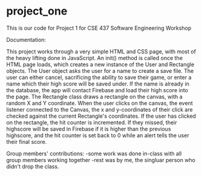 # project_one
This is our code for Project 1 for CSE 437 Software Engineering Workshop

Documentation:

This project works through a very simple HTML and CSS page, with most of the heavy lifting done in JavaScript. An init() method is called once the HTML page loads, which creates a new instance of the User and Rectangle objects. The User object asks the user for a name to create a save file. The user can either cancel, sacrificing the ability to save their game, or enter a name which their high score will be saved under. If the name is already in the database, the app will contact Firebase and load their high score into the page. The Rectangle class draws a rectangle on the canvas, with a random X and Y coordinate. When the user clicks on the canvas, the event listener connected to the Canvas, the x and y-coordinates of their click are checked against the current Rectangle's coordinates. If the user has clicked on the rectangle, the hit counter is incremented. If they missed, their highscore will be saved in Firebase if it is higher than the previous highscore, and the hit counter is set back to 0 while an alert tells the user their final score.


Group members' contributions:
-some work was done in-class with all group members working together
-rest was by me, the singluar person who didn't drop the class.
